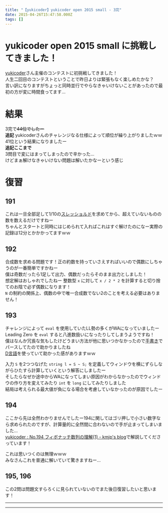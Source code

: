 ```yaml
---
title: "【yukicoder】yukicoder open 2015 small - 3完"
date: 2015-04-26T15:47:58.000Z
tags: []
---
```


<h1>yukicoder open 2015 small に挑戦してきました！</h1>

<p><a href="http://yukicoder.me/">yukicoder</a>さん主催のコンテストに初挑戦してきました！<br/>
人生二回目のコンテストということで昨日よりは緊張もなく楽しめたかな？<br/>
言い訳になりますがちょっと同時並行でやらなきゃいけないことがあったので最初の方が変に時間食ってます...</p>

<h1>結果</h1>

<p>3完で<s>44位でしたー</s><br/>
<strong>追記</strong>
yukicoderさんのチャレンジなる仕様によって順位が繰り上がりましたｗｗ41位という結果になりましたー<br/>
<strong>追記ここまで</strong><br/>
3問目で変にはまってしまったので辛かった...<br/>
けどまぁ解けなきゃいけない問題は解いたかなーという感じ</p>

<h1>復習</h1>

<h2>191</h2>

<p>これは一旦全部足して1/10の<a class="keyword" href="http://d.hatena.ne.jp/keyword/%A5%B9%A5%EC%A5%C3%A5%B7%A5%E7%A5%EB%A5%C9">スレッショルド</a>を求めてから、超えていないものの数を数えるだけですねー<br/>
ちゃんとスタートと同時にはじめられて入ればこれはすぐ解けたのになー実際の記録は12分とかかかってますｗｗ</p>

<h2>192</h2>

<p>合成数を求める問題です！正の約数を持っていさえすればいいので偶数にしちゃうのが一番簡単ですかねー<br/>
僕は奇数だったら1足して出力、偶数だったらそのまま出力としました！<br/>
想定解はおしゃれでしたねー 整数型 <code>x</code> に対して <code>x / 2 * 2</code> を計算すると切り捨てのお陰で必ず偶数になります！<br/>
<code>N</code> の制約の関係上、偶数の中で唯一合成数でない2のことを考える必要はありません！</p>

<h2>193</h2>

<p>チャレンジによって <code>eval</code> を使用していたLL勢の多くがWAになっていましたー<br/>
Leading Zero を <code>eval</code> すると八進数扱いになったりしてしまうようですね！<br/>
僕はなんか冗長な気もしたけどうまい方法が他に思いつかなかったので<a class="keyword" href="http://d.hatena.ne.jp/keyword/%BC%EA%BD%F1%A4%AD">手書き</a>でパースしてたので助かりましたね<br/>
<a class="keyword" href="http://d.hatena.ne.jp/keyword/D%B8%C0%B8%EC">D言語</a>を使っていて助かった感がありますｗｗ</p>

<p>入力 <code>S</code> を2つつなげた <code>string l = S ~ S;</code> を定義してウィンドウを横にずらしながらひたすら計算していくという解答にしましたー<br/>
そしたらなぜか途中からWAになってしまい原因がわからなかったのでウィンドウの作り方を変えてみたり <code>int</code> を <code>long</code> にしてみたりしました<br/>
結局は考えられる最大値が負になる場合を考慮していなかったのが原因でしたー</p>

<h2>194</h2>

<p>ここから先は全然わかりませんでしたー194に関してはゴリ押しで小さい数字なら求められたのですが、計算量的に全然間に合わないので手が止まってしまいました...<br/>
<a href="http://kmjp.hatenablog.jp/entry/2015/04/27/0900">yukicoder : No.194 フィボナッチ数列の理解(1) - kmjp's blog</a>で解説してくださっています！</p>

<p>これは思いつくのは無理ｗｗｗ<br/>
みなさんこれを普通に解いていて驚きますねー...</p>

<h2>195, 196</h2>

<p>この2問は問題文すらろくに見られていないのでまた後日復習したいと思います！</p>

---

---
